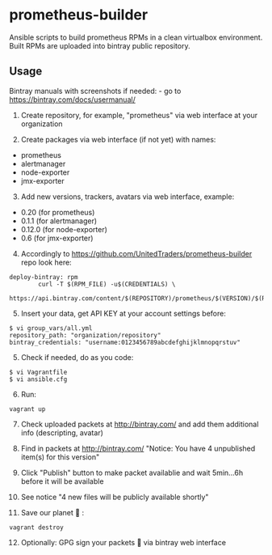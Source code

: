 # prometheus-builder
Ansible scripts to build prometheus RPMs in a clean virtualbox environment. Built RPMs are uploaded into bintray public repository.

## Usage
Bintray manuals with screenshots if needed: - go to https://bintray.com/docs/usermanual/

1) Create repository, for example, "prometheus" via web interface at your organization

2) Create packages via web interface (if not yet) with names:
 - prometheus
 - alertmanager
 - node-exporter
 - jmx-exporter

3) Add new versions, trackers, avatars via web interface, example:
 - 0.20 (for prometheus) 
 - 0.1.1 (for alertmanager)
 - 0.12.0 (for node-exporter)
 - 0.6 (for jmx-exporter)

4) Accordingly to https://github.com/UnitedTraders/prometheus-builder repo look here:
~~~
deploy-bintray: rpm
        curl -T $(RPM_FILE) -u$(CREDENTIALS) \
        https://api.bintray.com/content/$(REPOSITORY)/prometheus/$(VERSION)/$(RPM_NAME)
~~~

5) Insert your data, get API KEY at your account settings before:

~~~
$ vi group_vars/all.yml
repository_path: "organization/repository"    
bintray_credentials: "username:0123456789abcdefghijklmnopqrstuv"
~~~

5) Check if needed, do as you code: 
~~~
$ vi Vagrantfile
$ vi ansible.cfg
~~~
6) Run: 
~~~
vagrant up
~~~

7) Check uploaded packets at http://bintray.com/ and add them additional info (descripting, avatar)

8) Find in packets at http://bintray.com/ "Notice: You have 4 unpublished item(s) for this version"

9) Click "Publish" button to make packet availablie and wait 5min...6h before it will be available

10) See notice "4 new files will be publicly available shortly"

11) Save our planet :deciduous_tree: :
~~~
vagrant destroy
~~~

12) Optionally: GPG sign your packets :closed_lock_with_key: via bintray web interface

